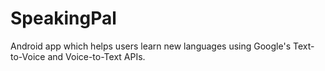 # SpeakingPal
Android app which helps users learn new languages using Google's Text-to-Voice and Voice-to-Text APIs.
